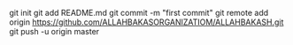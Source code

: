 git init
git add README.md
git commit -m "first commit"
git remote add origin https://github.com/ALLAHBAKASORGANIZATIOM/ALLAHBAKASH.git
git push -u origin master
